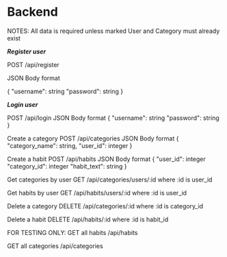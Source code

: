 # Backend

NOTES: 
All data is required unless marked
User and Category must already exist


***Register user***

POST /api/register

JSON Body format

{ 
    "username": string
    "password": string
}

***Login user***

POST /api/login
JSON Body format
{ 
    "username": string
    "password": string
}

Create a category
POST /api/categories
JSON Body format
{
    "category_name": string,
    "user_id": integer
}

Create a habit
POST /api/habits
JSON Body format
{
    "user_id": integer
    "category_id": integer
    "habit_text": string
}

Get categories by user
GET /api/categories/users/:id
where :id is user_id

Get habits by user
GET /api/habits/users/:id
where :id is user_id

Delete a category
DELETE /api/categories/:id
where :id is category_id

Delete a habit
DELETE /api/habits/:id
where :id is habit_id

FOR TESTING ONLY:
GET all habits
/api/habits

GET all categories
/api/categories